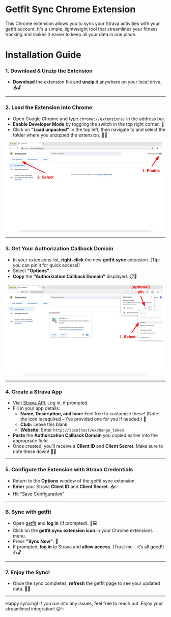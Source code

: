 # Getfit Sync Chrome Extension

This Chrome extension allows you to sync your Strava activities with your getfit account. It's a simple, lightweight tool that streamlines your fitness tracking and makes it easier to keep all your data in one place.

# Installation Guide

### 1. **Download & Unzip the Extension**

- **Download** the extension file and **unzip** it anywhere on your local drive. 📥🔓

---

### 2. **Load the Extension into Chrome**

- Open Google Chrome and type `chrome://extensions/` in the address bar.
- **Enable Developer Mode** by toggling the switch in the top right corner. 🔧
- Click on **"Load unpacked"** in the top left, then navigate to and select the folder where you unzipped the extension. 📂✅

<!-- Next we will include an image: imgs/dev_chrome.jpg -->
![Developer Mode in Chrome](imgs/dev_chrome.jpg)

---

### 3. **Get Your Authorization Callback Domain**

- In your extensions list, **right-click** the new **getfit sync** extension. (Tip: you can pin it for quick access!)
- Select **"Options"**.
- **Copy** the **"Authorization Callback Domain"** displayed. 📋🔑

![Options in getfit sync](imgs/select_options.jpg)

---

### 4. **Create a Strava App**

- Visit [Strava API](https://www.strava.com/settings/api). Log in, if prompted.
- Fill in your app details:
    - **Name, Description, and Icon:** Feel free to customize these! (Note: the icon is required – I’ve provided one for you if needed.) 🎨
    - **Club:** Leave this blank.
    - **Website:** Enter `http://localhost/exchange_token`
- **Paste** the **Authorization Callback Domain** you copied earlier into the appropriate field.
- Once created, you’ll receive a **Client ID** and **Client Secret**. Make sure to note these down! 🔐📝

---

### 5. **Configure the Extension with Strava Credentials**

- Return to the **Options** window of the getfit sync extension.
- **Enter** your Strava **Client ID** and **Client Secret**. 📥✨
- Hit "Save Configuration"
---

### 6. **Sync with getfit**

- Open [getfit](https://getfit.mit.edu/) and **log in** (if prompted). 👤💻
- Click on the **getfit sync extension icon** in your Chrome extensions menu.
- Press **"Sync Now"**. 🔄
- If prompted, **log in** to Strava and **allow access**. (Trust me – it’s all good!) 👍🔓

---

### 7. **Enjoy the Sync!**

- Once the sync completes, **refresh** the getfit page to see your updated data. 🎉🔄

---

Happy syncing! If you run into any issues, feel free to reach out. Enjoy your streamlined integration! 😄✨